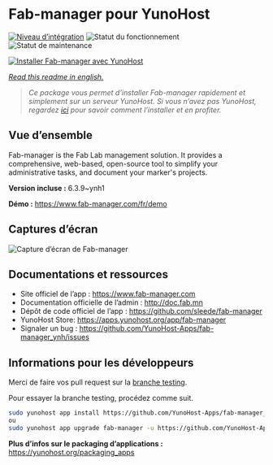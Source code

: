 <!--
N.B.: This README was automatically generated by https://github.com/YunoHost/apps/tree/master/tools/README-generator
It shall NOT be edited by hand.
-->

# Fab-manager pour YunoHost

[![Niveau d’intégration](https://dash.yunohost.org/integration/fab-manager.svg)](https://dash.yunohost.org/appci/app/fab-manager) ![Statut du fonctionnement](https://ci-apps.yunohost.org/ci/badges/fab-manager.status.svg) ![Statut de maintenance](https://ci-apps.yunohost.org/ci/badges/fab-manager.maintain.svg)

[![Installer Fab-manager avec YunoHost](https://install-app.yunohost.org/install-with-yunohost.svg)](https://install-app.yunohost.org/?app=fab-manager)

*[Read this readme in english.](./README.md)*

> *Ce package vous permet d’installer Fab-manager rapidement et simplement sur un serveur YunoHost.
Si vous n’avez pas YunoHost, regardez [ici](https://yunohost.org/#/install) pour savoir comment l’installer et en profiter.*

## Vue d’ensemble

Fab-manager is the Fab Lab management solution. It provides a comprehensive, web-based, open-source tool to simplify your administrative tasks, and document your marker's projects.


**Version incluse :** 6.3.9~ynh1

**Démo :** https://www.fab-manager.com/fr/demo

## Captures d’écran

![Capture d’écran de Fab-manager](./doc/screenshots/dashboard-mockup.webp)

## Documentations et ressources

* Site officiel de l’app : <https://www.fab-manager.com>
* Documentation officielle de l’admin : <http://doc.fab.mn>
* Dépôt de code officiel de l’app : <https://github.com/sleede/fab-manager>
* YunoHost Store: <https://apps.yunohost.org/app/fab-manager>
* Signaler un bug : <https://github.com/YunoHost-Apps/fab-manager_ynh/issues>

## Informations pour les développeurs

Merci de faire vos pull request sur la [branche testing](https://github.com/YunoHost-Apps/fab-manager_ynh/tree/testing).

Pour essayer la branche testing, procédez comme suit.

``` bash
sudo yunohost app install https://github.com/YunoHost-Apps/fab-manager_ynh/tree/testing --debug
ou
sudo yunohost app upgrade fab-manager -u https://github.com/YunoHost-Apps/fab-manager_ynh/tree/testing --debug
```

**Plus d’infos sur le packaging d’applications :** <https://yunohost.org/packaging_apps>